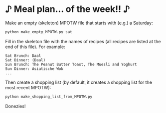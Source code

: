 # ♪ Meal plan... of the week!! ♪

Make an empty (skeleton) MPOTW file that starts with (e.g.) a Saturday:
``` sh
python make_empty_MPOTW.py sat
```
Fill in the skeleton file with the names of recipes (all recipes are listed at the end of this file).
For example:
```
Sat Brunch: Daal
Sat Dinner: (Daal)
Sun Brunch: The Peanut Butter Toast, The Muesli and Yoghurt
Sun Dinner: Asiatische Wok
...
```
Then create a shopping list (by default, it creates a shopping list for the most recent MPOTW):
``` sh
python make_shopping_list_from_MPOTW.py
```

Donezies!

